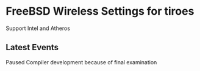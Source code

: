 # FreeBSD Wireless Settings for tiroes

Support Intel and Atheros 


## Latest Events

Paused Compiler development because of final examination
